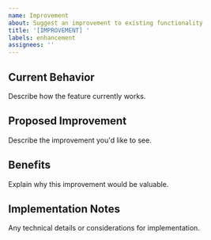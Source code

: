 ```yaml
---
name: Improvement
about: Suggest an improvement to existing functionality
title: '[IMPROVEMENT] '
labels: enhancement
assignees: ''
---
```


## Current Behavior
Describe how the feature currently works.

## Proposed Improvement
Describe the improvement you'd like to see.

## Benefits
Explain why this improvement would be valuable.

## Implementation Notes
Any technical details or considerations for implementation.
